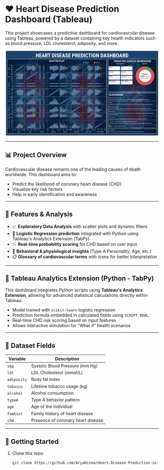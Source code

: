 # ❤️ Heart Disease Prediction Dashboard (Tableau)

This project showcases a predictive dashboard for cardiovascular disease using Tableau, powered by a dataset containing key health indicators such as blood pressure, LDL cholesterol, adiposity, and more.

<p align="center">
  <img src="heart disease prediction dashboard.png" alt="Dashboard Preview" width="600"/>
</p>

---

## 📊 Project Overview

Cardiovascular disease remains one of the leading causes of death worldwide. This dashboard aims to:

- Predict the likelihood of coronary heart disease (CHD)
- Visualize key risk factors
- Help in early identification and awareness

---

## 🧠 Features & Analysis

- 📈 **Exploratory Data Analysis** with scatter plots and dynamic filters
- 🧮 **Logistic Regression prediction** integrated with Python using Tableau's Analytics Extension (TabPy)
- 📉 **Real-time probability scoring** for CHD based on user input
- 🧠 **Behavioral & physiological insights** (Type A Personality, Age, etc.)
- 📋 **Glossary of cardiovascular terms** with icons for better interpretation

---

## 🔗 Tableau Analytics Extension (Python - TabPy)

This dashboard integrates Python scripts using **Tableau's Analytics Extension**, allowing for advanced statistical calculations directly within Tableau:

- Model trained with `scikit-learn` logistic regression
- Prediction formula embedded in calculated fields using `SCRIPT_REAL`
- Real-time CHD risk scoring based on input features
- Allows interactive simulation for "What if" health scenarios

---

## 🧪 Dataset Fields

| Variable      | Description                          |
|---------------|--------------------------------------|
| `sbp`         | Systolic Blood Pressure (mm Hg)      |
| `ldl`         | LDL Cholesterol (mmol/L)             |
| `adiposity`   | Body fat index                       |
| `tobacco`     | Lifetime tobacco usage (kg)          |
| `alcohol`     | Alcohol consumption                  |
| `typeA`       | Type A behavior pattern              |
| `age`         | Age of the individual                |
| `famhist`     | Family history of heart disease      |
| `chd`         | Presence of coronary heart disease   |

---

## 🚀 Getting Started

1. Clone this repo:
   ```bash
   git clone https://github.com/AryaHisma/Heart-Disease-Prediction-in-Tableau.git
